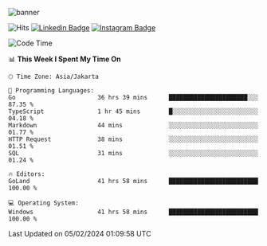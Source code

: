![banner](https://readme-typing-svg.herokuapp.com/?lines=Hello,+There!+👋;This+is+ryanbekhen....;Nice+to+meet+you!&center=false)

![Hits](https://hits.seeyoufarm.com/api/count/incr/badge.svg?url=https%3A%2F%2Fgithub.com%2Fryanbekhen%2Fhit-counter&count_bg=%2379C83D&title_bg=%23555555&icon=github.svg&icon_color=%23E7E7E7&title=Provile+views&edge_flat=true)
[![Linkedin Badge](https://img.shields.io/badge/-LinkedIn-0e76a8?style=flat-square&logo=Linkedin&logoColor=white)](https://linkedin.com/in/ryanbekhen)
[![Instagram Badge](https://img.shields.io/badge/-Instagram-e4405f?style=flat-square&logo=Instagram&logoColor=white)](https://instagram.com/ryanbekhen.dev/)

<!--START_SECTION:waka-->
![Code Time](http://img.shields.io/badge/Code%20Time-1%2C060%20hrs%2040%20mins-blue)

📊 **This Week I Spent My Time On** 

```text
🕑︎ Time Zone: Asia/Jakarta

💬 Programming Languages: 
Go                       36 hrs 39 mins      ██████████████████████░░░   87.35 % 
TypeScript               1 hr 45 mins        █░░░░░░░░░░░░░░░░░░░░░░░░   04.18 % 
Markdown                 44 mins             ░░░░░░░░░░░░░░░░░░░░░░░░░   01.77 % 
HTTP Request             38 mins             ░░░░░░░░░░░░░░░░░░░░░░░░░   01.51 % 
SQL                      31 mins             ░░░░░░░░░░░░░░░░░░░░░░░░░   01.24 % 

🔥 Editors: 
GoLand                   41 hrs 58 mins      █████████████████████████   100.00 % 

💻 Operating System: 
Windows                  41 hrs 58 mins      █████████████████████████   100.00 % 
```


 Last Updated on 05/02/2024 01:09:58 UTC
<!--END_SECTION:waka-->
